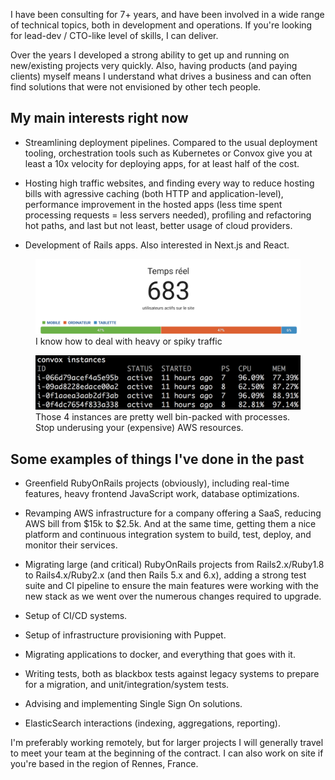 I have been consulting for 7+ years, and have been involved in a wide
range of technical topics, both in development and operations. If you're
looking for lead-dev / CTO-like level of skills, I can deliver.

Over the years I developed a strong ability to get up and running on
new/existing projects very quickly. Also, having products (and paying clients)
myself means I understand what drives a business and can often find solutions
that were not envisioned by other tech people.

## My main interests right now

* Streamlining deployment pipelines. Compared to the usual deployment tooling,
  orchestration tools such as Kubernetes or Convox give you at least a 10x
velocity for deploying apps, for at least half of the cost.

* Hosting high traffic websites, and finding every way to reduce hosting bills
  with agressive caching (both HTTP and application-level), performance
improvement in the hosted apps (less time spent processing requests = less
servers needed), profiling and refactoring hot paths, and last but not least,
better usage of cloud providers.

* Development of Rails apps. Also interested in Next.js and React.

<figure class="airy">
  <img src="/img/consulting/683.png">
  <figcaption>I know how to deal with heavy or spiky traffic</figcaption>
</figure>

<figure class="airy">
  <img src="/img/consulting/convox.png">
  <figcaption>Those 4 instances are pretty well bin-packed with processes. Stop underusing your (expensive) AWS resources.</figcaption>
</figure>

## Some examples of things I've done in the past

* Greenfield RubyOnRails projects (obviously), including real-time features,
  heavy frontend JavaScript work, database optimizations.

* Revamping AWS infrastructure for a company offering a SaaS, reducing AWS bill
from $15k to $2.5k. And at the same time, getting them a nice platform and
continuous integration system to build, test, deploy, and monitor their
services.

* Migrating large (and critical) RubyOnRails projects from Rails2.x/Ruby1.8 to
  Rails4.x/Ruby2.x (and then Rails 5.x and 6.x), adding a strong test suite and
CI pipeline to ensure the main features were working with the new stack as we
went over the numerous changes required to upgrade.

* Setup of CI/CD systems.

* Setup of infrastructure provisioning with Puppet.

* Migrating applications to docker, and everything that goes with it.

* Writing tests, both as blackbox tests against legacy systems to prepare for a
migration, and unit/integration/system tests.

* Advising and implementing Single Sign On solutions.

* ElasticSearch interactions (indexing, aggregations, reporting).

I'm preferably working remotely, but for larger projects I will generally
travel to meet your team at the beginning of the contract. I can also work on
site if you're based in the region of Rennes, France.

